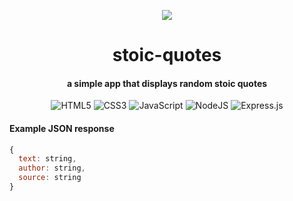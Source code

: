 <p align="center">
  <img src="https://imgur.com/ZuXE0Oh.png" />
</p>

<h1 align="center"> stoic-quotes </h1>
<h4 align="center"> a simple app that displays random stoic quotes </h4>

<div align="center">

![HTML5](https://img.shields.io/badge/html5-%23E34F26.svg?style=for-the-badge&logo=html5&logoColor=white)
![CSS3](https://img.shields.io/badge/css3-%231572B6.svg?style=for-the-badge&logo=css3&logoColor=white)
![JavaScript](https://img.shields.io/badge/javascript-%23323330.svg?style=for-the-badge&logo=javascript&logoColor=%23F7DF1E)
![NodeJS](https://img.shields.io/badge/node.js-6DA55F?style=for-the-badge&logo=node.js&logoColor=white)
![Express.js](https://img.shields.io/badge/express.js-%23404d59.svg?style=for-the-badge&logo=express&logoColor=%2361DAFB)

</div>

#### Example JSON response

```js
{
  text: string,
  author: string,
  source: string
}
```

<br>
<br>
